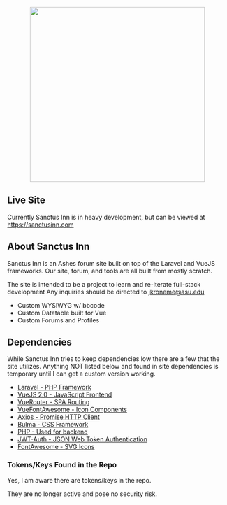 <p align="center"><img src="https://i.imgur.com/am2YsoI.png" width="400"></p>

## Live Site
Currently Sanctus Inn is in heavy development, but can be viewed at https://sanctusinn.com

## About Sanctus Inn

Sanctus Inn is an Ashes forum site built on top of the Laravel and VueJS frameworks. Our site, forum, and tools are all built from mostly scratch.

The site is intended to be a project to learn and re-iterate full-stack development
Any inquiries should be directed to <a href="mailto:jkroneme@asu.edu">jkroneme@asu.edu</a>

- Custom WYSIWYG w/ bbcode
- Custom Datatable built for Vue
- Custom Forums and Profiles

## Dependencies

While Sanctus Inn tries to keep dependencies low there are a few that the site utilizes.
Anything NOT listed below and found in site dependencies is temporary until I can get a custom version working.

- <a href="https://laravel.com/">Laravel - PHP Framework</a>
- <a href="https://vuejs.org/">VueJS 2.0 - JavaScript Frontend</a>
- <a href="https://router.vuejs.org/">VueRouter - SPA Routing</a>
- <a href="https://github.com/FortAwesome/vue-fontawesome">VueFontAwesome - Icon Components</a>
- <a href="https://github.com/axios/axios">Axios - Promise HTTP Client</a>
- <a href="https://bulma.io/">Bulma - CSS Framework</a>
- <a href="https://www.php.net/">PHP - Used for backend</a>
- <a href="https://github.com/tymondesigns/jwt-auth">JWT-Auth - JSON Web Token Authentication</a>
- <a href="https://fontawesome.com/">FontAwesome - SVG Icons</a>

### Tokens/Keys Found in the Repo

Yes, I am aware there are tokens/keys in the repo.

They are no longer active and pose no security risk.
